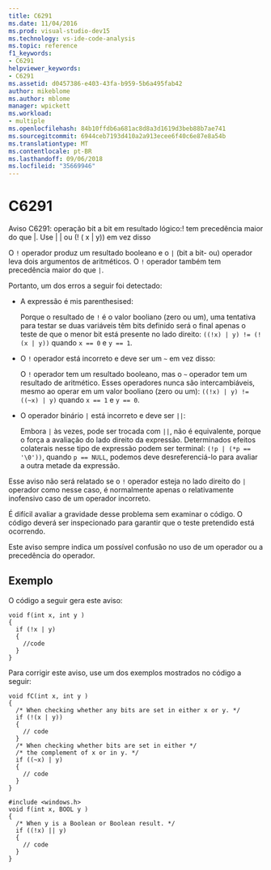 ```yaml
---
title: C6291
ms.date: 11/04/2016
ms.prod: visual-studio-dev15
ms.technology: vs-ide-code-analysis
ms.topic: reference
f1_keywords:
- C6291
helpviewer_keywords:
- C6291
ms.assetid: d0457386-e403-43fa-b959-5b6a495fab42
author: mikeblome
ms.author: mblome
manager: wpickett
ms.workload:
- multiple
ms.openlocfilehash: 84b10ffdb6a681ac8d8a3d1619d3beb88b7ae741
ms.sourcegitcommit: 6944ceb7193d410a2a913ecee6f40c6e87e8a54b
ms.translationtype: MT
ms.contentlocale: pt-BR
ms.lasthandoff: 09/06/2018
ms.locfileid: "35669946"
---
```

# <a name="c6291"></a>C6291
Aviso C6291: operação bit a bit em resultado lógico:! tem precedência maior do que &#124;. Use &#124; &#124; ou (! ( x &#124; y)) em vez disso

 O `!` operador produz um resultado booleano e o `|` (bit a bit- ou) operador leva dois argumentos de aritméticos. O `!` operador também tem precedência maior do que `|`.

 Portanto, um dos erros a seguir foi detectado:

-   A expressão é mis parenthesised:

     Porque o resultado de `!` é o valor booliano (zero ou um), uma tentativa para testar se duas variáveis têm bits definido será o final apenas o teste de que o menor bit está presente no lado direito: `((!x) | y) != (!(x | y))` quando `x == 0` e `y == 1`.

-   O `!` operador está incorreto e deve ser um `~` em vez disso:

     O `!` operador tem um resultado booleano, mas o `~` operador tem um resultado de aritmético. Esses operadores nunca são intercambiáveis, mesmo ao operar em um valor booliano (zero ou um): `((!x) | y) != ((~x) | y)` quando `x == 1` e `y == 0`.

-   O operador binário `|` está incorreto e deve ser `||`:

     Embora `|` às vezes, pode ser trocada com `||`, não é equivalente, porque o força a avaliação do lado direito da expressão. Determinados efeitos colaterais nesse tipo de expressão podem ser terminal: `(!p | (*p == '\0'))`, quando `p == NULL`, podemos deve desreferenciá-lo para avaliar a outra metade da expressão.

 Esse aviso não será relatado se o `!` operador esteja no lado direito do `|` operador como nesse caso, é normalmente apenas o relativamente inofensivo caso de um operador incorreto.

 É difícil avaliar a gravidade desse problema sem examinar o código. O código deverá ser inspecionado para garantir que o teste pretendido está ocorrendo.

 Este aviso sempre indica um possível confusão no uso de um operador ou a precedência do operador.

## <a name="example"></a>Exemplo
 O código a seguir gera este aviso:

```
void f(int x, int y )
{
  if (!x | y)
  {
    //code
  }
}
```

 Para corrigir este aviso, use um dos exemplos mostrados no código a seguir:

```
void fC(int x, int y )
{
  /* When checking whether any bits are set in either x or y. */
  if (!(x | y))
  {
    // code
  }
  /* When checking whether bits are set in either */
  /* the complement of x or in y. */
  if ((~x) | y)
  {
    // code
  }
}

#include <windows.h>
void f(int x, BOOL y )
{
  /* When y is a Boolean or Boolean result. */
  if ((!x) || y)
  {
    // code
  }
}
```